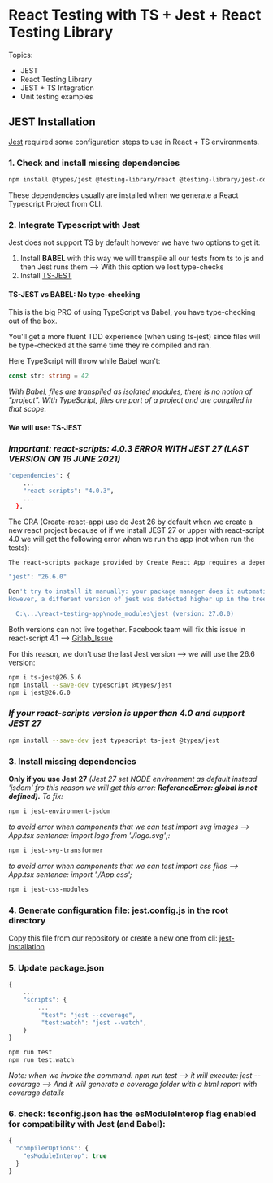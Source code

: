 # React Testing with TS + Jest + React Testing Library

Topics:
* JEST
* React Testing Library
* JEST + TS Integration
* Unit testing examples


## JEST Installation

[Jest](https://jestjs.io/) required some configuration steps to use in React + TS environments.

### 1. Check and install missing dependencies

```bash
npm install @types/jest @testing-library/react @testing-library/jest-dom
```
These dependencies usually are installed when we generate a React Typescript Project from CLI.


### 2. Integrate Typescript with Jest

Jest does not support TS by default however we have two options to get it:
1. Install __BABEL__ with this way we will transpile all our tests from ts to js and then Jest runs them --> With this option we lost type-checks
2. Install [TS-JEST](https://kulshekhar.github.io/ts-jest/) 

#### TS-JEST vs BABEL: No type-checking
This is the big PRO of using TypeScript vs Babel, you have type-checking out of the box.

You'll get a more fluent TDD experience (when using ts-jest) since files will be type-checked at the same time they're compiled and ran.

Here TypeScript will throw while Babel won't:

```typescript
const str: string = 42
```
_With Babel, files are transpiled as isolated modules, there is no notion of "project". With TypeScript, files are part of a project and are compiled in that scope._

#### We will use: TS-JEST 

### _Important: react-scripts: 4.0.3 ERROR WITH JEST 27 (LAST VERSION ON 16 JUNE 2021)_

```bash
"dependencies": {
    ...
    "react-scripts": "4.0.3",
    ...
  },
```

The CRA (Create-react-app) use de Jest 26 by default when we create a new react project because of if we install JEST 27 or upper with react-script 4.0 we will get the following error when we run the app (not when run the tests):

```bash
The react-scripts package provided by Create React App requires a dependency:

"jest": "26.6.0"

Don't try to install it manually: your package manager does it automatically.
However, a different version of jest was detected higher up in the tree:

  C:\...\react-testing-app\node_modules\jest (version: 27.0.0)
```
Both versions can not live together. Facebook team will fix this issue in react-script 4.1 --> [Gitlab_Issue](https://github.com/facebook/create-react-app/issues/10747)

For this reason, we don't use the last Jest version --> we will use the 26.6 version:
```bash
npm i ts-jest@26.5.6
npm install --save-dev typescript @types/jest
npm i jest@26.6.0
```
### _If your react-scripts version is upper than 4.0 and support JEST 27_

```bash
npm install --save-dev jest typescript ts-jest @types/jest
```


### 3. Install missing dependencies 

__Only if you use Jest 27__ _(Jest 27 set NODE environment as default instead 'jsdom' fro this reason we will get this error: __ReferenceError: global is not defined).__ To fix:_
```bash
npm i jest-environment-jsdom
```

_to  avoid error when components that we can test import svg images --> App.tsx sentence: import logo from './logo.svg';:_
```bash
npm i jest-svg-transformer
```

_to  avoid error when components that we can test import css files --> App.tsx sentence: import './App.css';_
```bash
npm i jest-css-modules
```

### 4. Generate configuration file: jest.config.js in the root directory

Copy this file from our repository or create a new one from cli: [jest-installation](https://kulshekhar.github.io/ts-jest/docs/getting-started/installation)

### 5. Update package.json
```typescript
{
    ...
    "scripts": {
        ...
         "test": "jest --coverage",
         "test:watch": "jest --watch",
    }
}

```

```bash
npm run test
npm run test:watch

```

_Note: when we invoke the command:
npm run test --> it will execute: jest --coverage --> And it will generate a coverage folder with a html report with coverage details_

### 6. check: tsconfig.json has the esModuleInterop flag enabled for compatibility with Jest (and Babel):
```typescript
{
  "compilerOptions": {
    "esModuleInterop": true
  }
}

```
